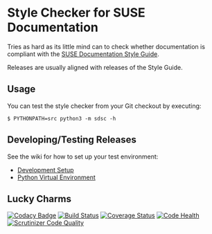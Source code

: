 Style Checker for SUSE Documentation
====================================

Tries as hard as its little mind can to check whether documentation is compliant with the
[SUSE Documentation Style Guide](https://github.com/SUSE/doc-styleguide). 

Releases are usually aligned with releases of the Style Guide.


Usage
-----

You can test the style checker from your Git checkout by executing:

```
$ PYTHONPATH=src python3 -m sdsc -h
```


Developing/Testing Releases
---------------------------

See the wiki for how to set up your test environment:

+ [Development Setup](https://github.com/sknorr/suse-doc-style-checker/wiki/Developing-SDSC)
+ [Python Virtual Environment](https://github.com/sknorr/suse-doc-style-checker/wiki/Initializing-Python3-Virtual-Environment)

Lucky Charms
------------

[![Codacy Badge](https://api.codacy.com/project/badge/Grade/456aa12ad22b4550a9d91f34b850a3ea)](https://www.codacy.com/app/tomschr/suse-doc-style-checker?utm_source=github.com&utm_medium=referral&utm_content=openSUSE/suse-doc-style-checker&utm_campaign=badger)
[![Build Status](https://travis-ci.org/openSUSE/suse-doc-style-checker.svg?branch=develop)](https://travis-ci.org/openSUSE/suse-doc-style-checker)
[![Coverage Status](https://coveralls.io/repos/github/openSUSE/suse-doc-style-checker/badge.svg?branch=feature%2Fcoverage)](https://coveralls.io/github/openSUSE/suse-doc-style-checker?branch=feature%2Fcoverage)
[![Code Health](https://landscape.io/github/openSUSE/suse-doc-style-checker/develop/landscape.svg?style=flat)](https://landscape.io/github/openSUSE/suse-doc-style-checker/develop)
[![Scrutinizer Code Quality](https://scrutinizer-ci.com/g/openSUSE/suse-doc-style-checker/badges/quality-score.png?b=develop)](https://scrutinizer-ci.com/g/openSUSE/suse-doc-style-checker/?branch=develop)
